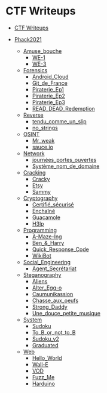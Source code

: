 # CTF Writeups

- [CTF Writeups](./README.md)

- [Phack2021]()
  - [Amuse_bouche]()
    - [WE-1](./Phack2021/Amuse_bouche/WE-1/README.md)
    - [WE-3](./Phack2021/Amuse_bouche/WE-3/README.md)
  - [Forensics]()
    - [Android_Cloud](./Phack2021/Forensics/Android_Cloud/README.md)
    - [Git_de_France](./Phack2021/Forensics/Git_de_France/README.md)
    - [Piraterie_Ep1](./Phack2021/Forensics/Piraterie_Ep1/README.md)
    - [Piraterie_Ep2](./Phack2021/Forensics/Piraterie_Ep2/README.md)
    - [Piraterie_Ep3](./Phack2021/Forensics/Piraterie_Ep3/README.md)
    - [READ_DEAD_Redemption](./Phack2021/Forensics/READ_DEAD_Redemption/README.md)
  - [Reverse]()
    - [tendu_comme_un_slip](./Phack2021/Reverse/tendu_comme_un_slip/README.md)
    - [no_strings](./Phack2021/Reverse/no_strings/README.md)
  - [OSINT]()
    - [Mr_weak](./Phack2021/OSINT/Mr_weak/README.md)
    - [sauce.io](./Phack2021/OSINT/sauce.io/README.md)
  - [Network]()
    - [journées_portes_ouvertes](./Phack2021/Network/journées_portes_ouvertes/README.md)
    - [Système_nom_de_domaine](./Phack2021/Network/Sys_nom_domaine/README.md)
  - [Cracking]()
    - [Cracky](./Phack2021/Cracking/Cracky/README.md)
    - [Etsy](./Phack2021/Cracking/Etsy/README.md)
    - [Sammy](./Phack2021/Cracking/Sammy/README.md)
  - [Cryptography]()
    - [Certifié_sécurisé](./Phack2021/Cryptography/Certifié_sécurisé/README.md)
    - [Enchaîné](./Phack2021/Cryptography/Enchaîné/README.md)
    - [Guacamole](./Phack2021/Cryptography/Guacamole/README.md)
    - [H3lp](./Phack2021/Cryptography/H3lp/README.md)
  - [Programming]()
    - [A-Maze-Ing](./Phack2021/Programming/A-Maze-Ing/README.md)
    - [Ben_&_Harry](./Phack2021/Programming/Ben_&_Harry/README.md)
    - [Quick_Response_Code](./Phack2021/Programming/Quick_Response_Code/README.md)
    - [WikiBot](./Phack2021/Programming/WikiBot/README.md)
  - [Social_Engineering]()
    - [Agent_Secrétariat](./Phack2021/Social_Engineering/Agent_Secrétariat/README.md)
  - [Steganography]()
    - [Aliens](./Phack2021/Steganography/Aliens/README.md)
    - [Alter_Egg-o](./Phack2021/Steganography/Alter_Egg-o/README.md)
    - [Caumunikassion](./Phack2021/Steganography/Caumunikassion/README.md)
    - [Chasse_aux_oeufs](./Phack2021/Steganography/Chasse_aux_oeufs/README.md)
    - [Strong_Daddy](./Phack2021/Steganography/Strong_Daddy/README.md)
    - [Une_douce_petite_musique](./Phack2021/Steganography/Une_douce_petite_musique/README.md)
  - [System]()
    - [Sudoku](./Phack2021/System/Sudoku/README.md)
    - [To_B_or_not_to_B](./Phack2021/System/To_B_or_not_to_B/README.md)
    - [Sudoku_v2](./Phack2021/System/Sudoku_v2/README.md)
    - [Graduated](./Phack2021/System/Graduated/README.md)
  - [Web]()
    - [Hello_World](./Phack2021/Web/Hello_World/README.md)
    - [Wall-E](./Phack2021/Web/Wall-E/README.md)
    - [VOD](./Phack2021/Web/VOD/README.md)
    - [Fuzz_Me](./Phack2021/Web/Fuzz_Me/README.md)
    - [Harduino](./Phack2021/Web/Harduino/README.md)